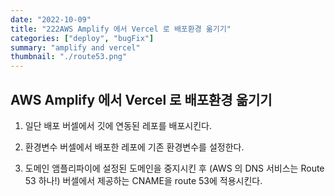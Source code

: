 ```yaml
---
date: "2022-10-09"
title: "222AWS Amplify 에서 Vercel 로 배포환경 옮기기"
categories: ["deploy", "bugFix"]
summary: "amplify and vercel"
thumbnail: "./route53.png"
---
```


## AWS Amplify 에서 Vercel 로 배포환경 옮기기

1. 일단 배포
   버셀에서 깃에 연동된 레포를 배포시킨다.

2. 환경변수
   버셀에서 배포한 레포에 기존 환경변수를 설정한다.

3. 도메인
   앰플리파이에 설정된 도메인을 중지시킨 후
   (AWS 의 DNS 서비스는 Route 53 하나!)
   버셀에서 제공하는 CNAME을 route 53에 적용시킨다.
